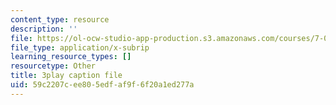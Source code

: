 ```yaml
---
content_type: resource
description: ''
file: https://ol-ocw-studio-app-production.s3.amazonaws.com/courses/7-01sc-fundamentals-of-biology-fall-2011/59c2207cee805edfaf9f6f20a1ed277a_QTb6YsxMbBY.vtt
file_type: application/x-subrip
learning_resource_types: []
resourcetype: Other
title: 3play caption file
uid: 59c2207c-ee80-5edf-af9f-6f20a1ed277a
---
```

